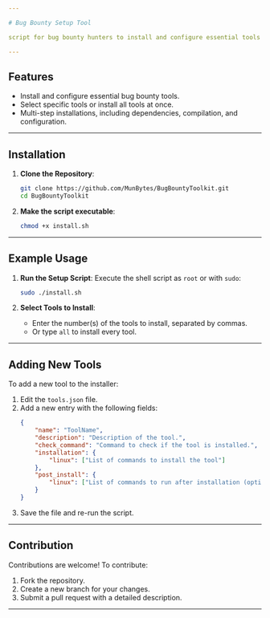 ```yaml
---

# Bug Bounty Setup Tool

script for bug bounty hunters to install and configure essential tools effortlessly.

---
```


## Features

- Install and configure essential bug bounty tools.
- Select specific tools or install all tools at once.
- Multi-step installations, including dependencies, compilation, and configuration.

---

## Installation

1. **Clone the Repository**:
   ```bash
   git clone https://github.com/MunBytes/BugBountyToolkit.git
   cd BugBountyToolkit
   ```

2. **Make the script executable**:
   ```bash
   chmod +x install.sh
   ```

---


## Example Usage


1. **Run the Setup Script**:
   Execute the shell script as `root` or with `sudo`:
   ```bash
   sudo ./install.sh
   ```

2. **Select Tools to Install**:
   - Enter the number(s) of the tools to install, separated by commas.
   - Or type `all` to install every tool.

---


## Adding New Tools

To add a new tool to the installer:

1. Edit the `tools.json` file.
2. Add a new entry with the following fields:
   ```json
   {
       "name": "ToolName",
       "description": "Description of the tool.",
       "check_command": "Command to check if the tool is installed.",
       "installation": {
           "linux": ["List of commands to install the tool"]
       },
       "post_install": {
           "linux": ["List of commands to run after installation (optional)"]
       }
   }
   ```
3. Save the file and re-run the script.

---

## Contribution

Contributions are welcome! To contribute:

1. Fork the repository.
2. Create a new branch for your changes.
3. Submit a pull request with a detailed description.

---
